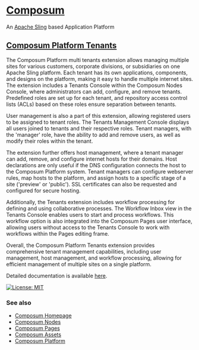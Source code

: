 # [Composum](https://www.composum.com/home.html)

An [Apache Sling](https://sling.apache.org/) based Application Platform

## [Composum Platform Tenants](https://www.composum.com/home/platform/extensions/tenants.html)

The Composum Platform multi tenants extension allows managing multiple sites for various customers, corporate divisions,
or subsidiaries on one Apache Sling platform. Each tenant has its own applications, components, and designs on the
platform, making it easy to handle multiple internet sites. The extension includes a Tenants Console within the Composum
Nodes Console, where administrators can add, configure, and remove tenants. Predefined roles are set up for each tenant,
and repository access control lists (ACLs) based on these roles ensure separation between tenants.

User management is also a part of this extension, allowing registered users to be assigned to tenant roles. The Tenants
Management Console displays all users joined to tenants and their respective roles. Tenant managers, with the 'manager'
role, have the ability to add and remove users, as well as modify their roles within the tenant.

The extension further offers host management, where a tenant manager can add, remove, and configure internet hosts for
their domains. Host declarations are only useful if the DNS configuration connects the host to the Composum Platform
system. Tenant managers can configure webserver rules, map hosts to the platform, and assign hosts to a specific stage
of a site ('preview' or 'public'). SSL certificates can also be requested and configured for secure hosting.

Additionally, the Tenants extension includes workflow processing for defining and using collaborative processes. The
Workflow Inbox view in the Tenants Console enables users to start and process workflows. This workflow option is also
integrated into the Composum Pages user interface, allowing users without access to the Tenants Console to work with
workflows within the Pages editing frame.

Overall, the Composum Platform Tenants extension provides comprehensive tenant management capabilities, including user
management, host management, and workflow processing, allowing for efficient management of multiple sites on a single
platform.

Detailed documentation is available [here](https://www.composum.com/home/platform/extensions/tenants.html).

[![License: MIT](https://img.shields.io/badge/License-MIT-yellow.svg)](https://opensource.org/licenses/MIT)

### See also

* [Composum Homepage](https://www.composum.com/home/pages.html)
* [Composum Nodes](https://github.com/ist-dresden/composum)
* [Composum Pages](https://www.composum.com/home/pages.html)
* [Composum Assets](https://github.com/ist-dresden/composum-assets)
* [Composum Platform](https://www.composum.com/home/platform.html)
